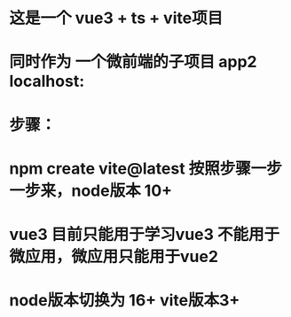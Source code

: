 # 这是一个 vue3 + ts + vite项目
# 同时作为 一个微前端的子项目 app2 localhost:
# 步骤：
# npm create vite@latest 按照步骤一步一步来，node版本 10+
# vue3 目前只能用于学习vue3 不能用于微应用，微应用只能用于vue2

# node版本切换为 16+ vite版本3+

